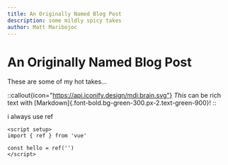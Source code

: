 ```yaml
---
title: An Originally Named Blog Post
description: some mildly spicy takes
author: Matt Maribojoc
---
```


# An Originally Named Blog Post

These are some of my hot takes...

::callout{icon="https://api.iconify.design/mdi:brain.svg"}
_This_ can be rich text with [Markdown]{.font-bold.bg-green-300.px-2.text-green-900}!
::

i always use ref

```vue
<script setup>
import { ref } from 'vue'

const hello = ref('')
</script>
```
